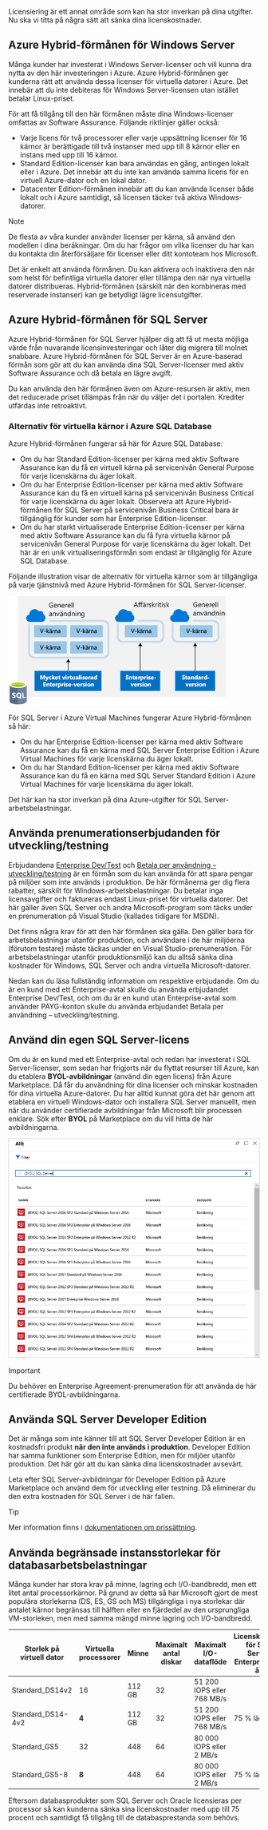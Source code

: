 Licensiering är ett annat område som kan ha stor inverkan på dina utgifter. Nu ska vi titta på några sätt att sänka dina licenskostnader.

## <a name="azure-hybrid-benefit-for-windows-server"></a>Azure Hybrid-förmånen för Windows Server

Många kunder har investerat i Windows Server-licenser och vill kunna dra nytta av den här investeringen i Azure. Azure Hybrid-förmånen ger kunderna rätt att använda dessa licenser för virtuella datorer i Azure. Det innebär att du inte debiteras för Windows Server-licensen utan istället betalar Linux-priset.

För att få tillgång till den här förmånen måste dina Windows-licenser omfattas av Software Assurance. Följande riktlinjer gäller också:

- Varje licens för två processorer eller varje uppsättning licenser för 16 kärnor är berättigade till två instanser med upp till 8 kärnor eller en instans med upp till 16 kärnor.
- Standard Edition-licenser kan bara användas en gång, antingen lokalt eller i Azure. Det innebär att du inte kan använda samma licens för en virtuell Azure-dator och en lokal dator.
- Datacenter Edition-förmånen innebär att du kan använda licenser både lokalt och i Azure samtidigt, så licensen täcker två aktiva Windows-datorer.

> [!NOTE]
> De flesta av våra kunder använder licenser per kärna, så använd den modellen i dina beräkningar. Om du har frågor om vilka licenser du har kan du kontakta din återförsäljare för licenser eller ditt kontoteam hos Microsoft.

Det är enkelt att använda förmånen. Du kan aktivera och inaktivera den när som helst för befintliga virtuella datorer eller tillämpa den när nya virtuella datorer distribueras. Hybrid-förmånen (särskilt när den kombineras med reserverade instanser) kan ge betydligt lägre licensutgifter.

## <a name="azure-hybrid-benefit-for-sql-server"></a>Azure Hybrid-förmånen för SQL Server

Azure Hybrid-förmånen för SQL Server hjälper dig att få ut mesta möjliga värde från nuvarande licensinvesteringar och låter dig migrera till molnet snabbare. Azure Hybrid-förmånen för SQL Server är en Azure-baserad förmån som gör att du kan använda dina SQL Server-licenser med aktiv Software Assurance och då betala en lägre avgift.

Du kan använda den här förmånen även om Azure-resursen är aktiv, men det reducerade priset tillämpas från när du väljer det i portalen. Krediter utfärdas inte retroaktivt.

### <a name="azure-sql-database-vcore-based-options"></a>Alternativ för virtuella kärnor i Azure SQL Database

Azure Hybrid-förmånen fungerar så här för Azure SQL Database:

- Om du har Standard Edition-licenser per kärna med aktiv Software Assurance kan du få en virtuell kärna på servicenivån General Purpose för varje licenskärna du äger lokalt.
- Om du har Enterprise Edition-licenser per kärna med aktiv Software Assurance kan du få en virtuell kärna på servicenivån Business Critical för varje licenskärna du äger lokalt. Observera att Azure Hybrid-förmånen för SQL Server på servicenivån Business Critical bara är tillgänglig för kunder som har Enterprise Edition-licenser.
- Om du har starkt virtualiserade Enterprise Edition-licenser per kärna med aktiv Software Assurance kan du få fyra virtuella kärnor på servicenivån General Purpose för varje licenskärna du äger lokalt. Det här är en unik virtualiseringsförmån som endast är tillgänglig för Azure SQL Database.

Följande illustration visar de alternativ för virtuella kärnor som är tillgängliga på varje tjänstnivå med Azure Hybrid-förmånen för SQL Server-licenser.

![En illustration som visar ett exempel på hur du kan maximera värdet av din befintliga SQL Server-licens med hjälp av Azure Hybrid-förmånen.](../media/5-sql-tradein-value.png)

För SQL Server i Azure Virtual Machines fungerar Azure Hybrid-förmånen så här:

- Om du har Enterprise Edition-licenser per kärna med aktiv Software Assurance kan du få en kärna med SQL Server Enterprise Edition i Azure Virtual Machines för varje licenskärna du äger lokalt.
- Om du har Standard Edition-licenser per kärna med aktiv Software Assurance kan du få en kärna med SQL Server Standard Edition i Azure Virtual Machines för varje licenskärna du äger lokalt.

Det här kan ha stor inverkan på dina Azure-utgifter för SQL Server-arbetsbelastningar.

## <a name="use-devtest-subscription-offers"></a>Använda prenumerationserbjudanden för utveckling/testning

Erbjudandena [Enterprise Dev/Test](https://azure.microsoft.com/offers/ms-azr-0148p/) och [Betala per användning – utveckling/testning](https://azure.microsoft.com/offers/ms-azr-0023p/) är en förmån som du kan använda för att spara pengar på miljöer som inte används i produktion. De här förmånerna ger dig flera rabatter, särskilt för Windows-arbetsbelastningar. Du betalar inga licensavgifter och faktureras endast Linux-priset för virtuella datorer. Det här gäller även SQL Server och andra Microsoft-program som täcks under en prenumeration på Visual Studio (kallades tidigare för MSDN). 

Det finns några krav för att den här förmånen ska gälla. Den gäller bara för arbetsbelastningar utanför produktion, och användare i de här miljöerna (förutom testare) måste täckas under en Visual Studio-prenumeration. För arbetsbelastningar utanför produktionsmiljö kan du alltså sänka dina kostnader för Windows, SQL Server och andra virtuella Microsoft-datorer.

Nedan kan du läsa fullständig information om respektive erbjudande. Om du är en kund med ett Enterprise-avtal skulle du använda erbjudandet Enterprise Dev/Test, och om du är en kund utan Enterprise-avtal som använder PAYG-konton skulle du använda erbjudandet Betala per användning – utveckling/testning.

## <a name="bring-your-own-sql-server-license"></a>Använd din egen SQL Server-licens

Om du är en kund med ett Enterprise-avtal och redan har investerat i SQL Server-licenser, som sedan har frigjorts när du flyttat resurser till Azure, kan du etablera **BYOL-avbildningar** (använd din egen licens) från Azure Marketplace. Då får du användning för dina licenser och minskar kostnaden för dina virtuella Azure-datorer. Du har alltid kunnat göra det här genom att etablera en virtuell Windows-dator och installera SQL Server manuellt, men när du använder certifierade avbildningar från Microsoft blir processen enklare. Sök efter **BYOL** på Marketplace om du vill hitta de här avbildningarna.

![Skärmbild av Azure-portalen som visar BYOL-alternativ för SQL Server.](../media/5-byol-sql-server.png)

> [!IMPORTANT]
> Du behöver en Enterprise Agreement-prenumeration för att använda de här certifierade BYOL-avbildningarna.

## <a name="use-sql-server-developer-edition"></a>Använda SQL Server Developer Edition

Det är många som inte känner till att SQL Server Developer Edition är en kostnadsfri produkt **när den inte används i produktion**. Developer Edition har samma funktioner som Enterprise Edition, men för miljöer utanför produktion. Det här gör att du kan sänka dina licenskostnader avsevärt.

Leta efter SQL Server-avbildningar för Developer Edition på Azure Marketplace och använd dem för utveckling eller testning. Då eliminerar du den extra kostnaden för SQL Server i de här fallen.

> [!TIP]
> Mer information finns i [dokumentationen om prissättning](https://docs.microsoft.com/azure/virtual-machines/windows/sql/virtual-machines-windows-sql-server-pricing-guidance).

## <a name="use-constrained-instance-sizes-for-database-workloads"></a>Använda begränsade instansstorlekar för databasarbetsbelastningar

Många kunder har stora krav på minne, lagring och I/O-bandbredd, men ett litet antal processorkärnor. På grund av detta så har Microsoft gjort de mest populära storlekarna (DS, ES, GS och MS) tillgängliga i nya storlekar där antalet kärnor begränsas till hälften eller en fjärdedel av den ursprungliga VM-storleken, men med samma mängd minne lagring och I/O-bandbredd.

| Storlek på virtuell dator | Virtuella processorer | Minne | Maximalt antal diskar | Maximalt I/O-dataflöde | Licenskostnad för SQL Server Enterprise per år | Total kostnad per år (databehandling och licenser) |
|---------|-------|--------|-----------|--------------------|-----------------------------------------------|---------------------------|
| Standard_DS14v2   | 16 | 112 GB | 32 | 51 200 IOPS eller 768 MB/s |           |           |
| Standard_DS14-4v2 | **4**  | 112 GB | 32 | 51 200 IOPS eller 768 MB/s | 75 % lägre | 57 % lägre |
| Standard_GS5      | 32 | 448    | 64 | 80 000 IOPS eller 2 MB/s   |           |           |
| Standard_GS5-8    | **8**  | 448    | 64 | 80 000 IOPS eller 2 MB/s   | 75 % lägre | 42 % lägre |

Eftersom databasprodukter som SQL Server och Oracle licensieras per processor så kan kunderna sänka sina licenskostnader med upp till 75 procent och samtidigt få tillgång till de databasprestanda som behövs.